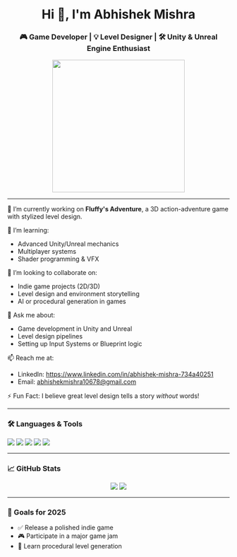 <h1 align="center">Hi 👋, I'm Abhishek Mishra</h1>
<h3 align="center">🎮 Game Developer | 💡 Level Designer | 🛠️ Unity & Unreal Engine Enthusiast</h3>

<p align="center">
  <img src="https://media.giphy.com/media/qgQUggAC3Pfv687qPC/giphy.gif" width="300" />
</p>

---

🔭 I’m currently working on **Fluffy's Adventure**, a 3D action-adventure game with stylized level design.

🌱 I’m learning:
- Advanced Unity/Unreal mechanics
- Multiplayer systems
- Shader programming & VFX

👯 I’m looking to collaborate on:
- Indie game projects (2D/3D)
- Level design and environment storytelling
- AI or procedural generation in games

💬 Ask me about:
- Game development in Unity and Unreal
- Level design pipelines
- Setting up Input Systems or Blueprint logic

📫 Reach me at:
- LinkedIn: https://www.linkedin.com/in/abhishek-mishra-734a40251
- Email: abhishekmishra10678@gmail.com

⚡ Fun Fact: I believe great level design tells a story *without* words!

---

### 🛠️ Languages & Tools
<p align="left">
  <img src="https://img.shields.io/badge/Unity-black?style=for-the-badge&logo=unity&logoColor=white"/>
  <img src="https://img.shields.io/badge/Unreal%20Engine-000?style=for-the-badge&logo=unrealengine&logoColor=white"/>
  <img src="https://img.shields.io/badge/C%23-239120?style=for-the-badge&logo=c-sharp&logoColor=white"/>
  <img src="https://img.shields.io/badge/Blueprint-1C1E26?style=for-the-badge&logo=unrealengine&logoColor=white"/>
  <img src="https://img.shields.io/badge/Git-black?style=for-the-badge&logo=git&logoColor=white"/>
</p>

---

### 📈 GitHub Stats

<p align="center">
  <img src="https://github-readme-stats.vercel.app/api?username=your-github-username&show_icons=true&theme=tokyonight" />
  <img src="https://github-readme-stats.vercel.app/api/top-langs/?username=your-github-username&layout=compact&theme=tokyonight" />
</p>

---

### 🎯 Goals for 2025
- ✅ Release a polished indie game
- 🎮 Participate in a major game jam
- 🚀 Learn procedural level generation
